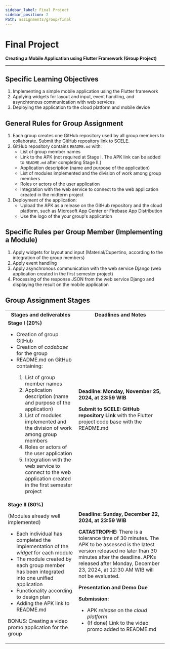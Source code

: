 ```yaml
---
sidebar_label: Final Project
sidebar_position: 2
Path: assignments/group/final
---
```


# Final Project

**Creating a Mobile Application using Flutter Framework (Group Project)**

---

## Specific Learning Objectives

1. Implementing a simple mobile application using the Flutter framework
2. Applying widgets for layout and input, event handling, and asynchronous communication with web services
3. Deploying the application to the cloud platform and mobile device

## General Rules for Group Assignment

1. Each group creates one GitHub repository used by all group members to collaborate. Submit the GitHub repository link to SCELE.
2. GitHub repository contains `README.md` with:
    - List of group member names
    - Link to the APK (not required at Stage I. The APK link can be added to `README.md` after completing Stage II.)
    - Application description (name and purpose of the application)
    - List of modules implemented and the division of work among group members
    - Roles or actors of the user application
    - Integration with the web service to connect to the web application created in the midterm project
3. Deployment of the application:
    - Upload the APK as a release on the GitHub repository and the cloud platform, such as Microsoft App Center or Firebase App Distribution
    - Use the logo of the your group's application

## Specific Rules per Group Member (Implementing a Module)

1. Apply widgets for layout and input (Material/Cupertino, according to the integration of the group members)
2. Apply event handling
3. Apply asynchronous communication with the web service Django (web application created in the first semester project)
4. Processing of the response JSON from the web service Django and displaying the result on the mobile application

## Group Assignment Stages

<table>
    <tr>
        <th>Stages and deliverables</th>
        <th>Deadlines and Notes</th>
    </tr>
    <tr>
        <td>
            <b>Stage I (20%)</b>
            <ul>
                <li>Creation of group GitHub</li>
                <li>Creation of <em>codebase</em> for the group</li>
                <li>README.md on GitHub containing:</li>
                <ol>
                    <li>List of group member names</li>
                    <li>Application description (name and purpose of the application)</li>
                    <li>List of modules implemented and the division of work among group members</li>
                    <li>Roles or actors of the user application</li>
                    <li>Integration with the web service to connect to the web application created in the first semester project</li>
                </ol>
            </ul>
        </td>
        <td>
            <p><b>Deadline: Monday, November 25, 2024, at 23:59 WIB</b></p>
            <p><b>Submit to SCELE: GitHub repository Link</b> with the Flutter project code base with the README.md</p>
        </td>
    </tr>
    <tr>
        <td>
            <b>Stage II (80%)</b>
            <p>(Modules already well implemented)</p>
            <ul>
                <li>Each individual has completed the implementation of the <em>widget</em> for each module</li>
                <li>The module created by each group member has been integrated into one unified application</li>
                <li>Functionality according to design plan</li>
                <li>Adding the APK link to README.md</li>
            </ul>
            <p>BONUS: Creating a video promo application for the group</p>
        </td>
        <td>
            <p><b>Deadline: Sunday, December 22, 2024, at 23:59 WIB</b></p>
            <p><b>CATASTROPHE:</b> There is a tolerance time of 30 minutes. The APK to be assessed is the latest version released no later than 30 minutes after the deadline. APKs released after Monday, December 23, 2024, at 12:30 AM WIB will not be evaluated.</p>
            <p><b>Presentation and Demo Due</b></p>
            <b>Submission:</b>
            <ul>
                <li>APK <em>release</em> on the <em>cloud platform</em></li>
                <li>(If done) Link to the video promo added to README.md</li>
            </ul>
        </td>
    </tr>
</table>
